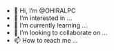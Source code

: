 - 👋 Hi, I’m @OHIRALPC
- 👀 I’m interested in ...
- 🌱 I’m currently learning ...
- 💞️ I’m looking to collaborate on ...
- 📫 How to reach me ...

<!---
OHIRALPC/OHIRALPC is a ✨ special ✨ repository because its `README.md` (this file) appears on your GitHub profile.
You can click the Preview link to take a look at your changes.
--->

